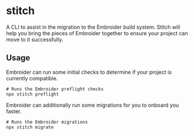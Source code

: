 # stitch

A CLI to assist in the migration to the Embroider build system. Stitch will help you bring
the pieces of Embroider together to ensure your project can move to it successfully.

## Usage

Embroider can run some initial checks to determine if your project is currently compatible.

```shell
# Runs the Embroider preflight checks
npx stitch preflight
```

Embroider can additionally run some migrations for you to onboard you faster.

```shell
# Runs the Embroider migrations
npx stitch migrate
```
